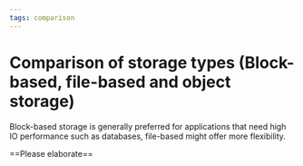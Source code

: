 ```yaml
---
tags: comparison
---
```


# Comparison of storage types (Block-based, file-based and object storage)
Block-based storage is generally preferred for applications that need high IO performance such as databases, file-based might offer more flexibility.

==Please elaborate==
